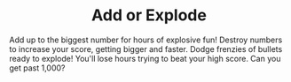 <h1 align="center">Add or Explode</h1>

Add up to the biggest number for hours of explosive fun!
Destroy numbers to increase your score, getting bigger and faster. Dodge frenzies of bullets ready to explode! You'll lose hours trying to beat your high score. Can you get past 1,000?


<!--
Theme: Numbers
Goal: be big
Mechanic: growing in size
-->